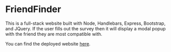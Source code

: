 # FriendFinder

This is a full-stack website built with Node, Handlebars, Express, Bootstrap, and JQuery. If the user fills out the survey then it will display a modal popup with the friend they are most compatible with. 

You can find the deployed website [here](https://noel-friend-finder.herokuapp.com/).